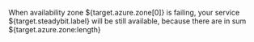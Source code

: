 When availability zone ${target.azure.zone[0]} is failing, your service ${target.steadybit.label} will be still available, because there are in sum ${target.azure.zone:length}
